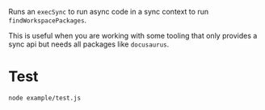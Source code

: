 Runs an `execSync` to run async code in a sync context to run `findWorkspacePackages`.

This is useful when you are working with some tooling that only provides a sync api but needs all packages like `docusaurus`.

# Test

```
node example/test.js
```
